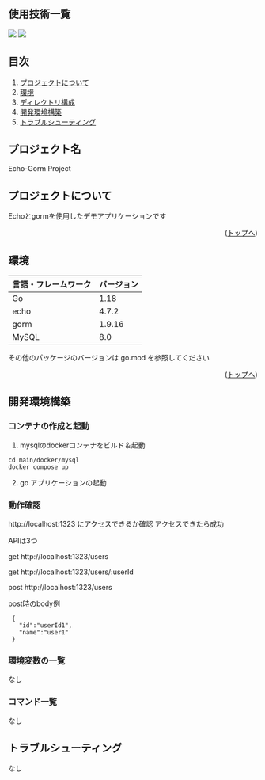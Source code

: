 <div id="top"></div>

## 使用技術一覧

<!-- シールド一覧 -->
<!-- 該当するプロジェクトの中から任意のものを選ぶ-->
<p style="display: inline">
  <img src="https://img.shields.io/badge/-Go-76E1FE.svg?logo=go&style=for-the-badge">
  <img src="https://img.shields.io/badge/-Docker-1488C6.svg?logo=docker&style=for-the-badge">
</p></p>

## 目次

1. [プロジェクトについて](#プロジェクトについて)
2. [環境](#環境)
3. [ディレクトリ構成](#ディレクトリ構成)
4. [開発環境構築](#開発環境構築)
5. [トラブルシューティング](#トラブルシューティング)

<!-- プロジェクト名を記載 -->

## プロジェクト名

Echo-Gorm Project

<!-- プロジェクトについて -->

## プロジェクトについて

Echoとgormを使用したデモアプリケーションです


<p align="right">(<a href="#top">トップへ</a>)</p>

## 環境

<!-- 言語、フレームワーク、ミドルウェア、インフラの一覧とバージョンを記載 -->

| 言語・フレームワーク  | バージョン |
| --------------------- | ---------- |
| Go                    | 1.18       |
| echo                  | 4.7.2      |
| gorm                  | 1.9.16     |
| MySQL                 | 8.0        |

その他のパッケージのバージョンは go.mod を参照してください

<p align="right">(<a href="#top">トップへ</a>)</p>

## 開発環境構築

<!-- コンテナの作成方法、パッケージのインストール方法など、開発環境構築に必要な情報を記載 -->

### コンテナの作成と起動

1. mysqlのdockerコンテナをビルド＆起動
```
cd main/docker/mysql
docker compose up
```
2. go アプリケーションの起動

### 動作確認

http://localhost:1323 にアクセスできるか確認
アクセスできたら成功

APIは3つ

get  http://localhost:1323/users

get  http://localhost:1323/users/:userId

post http://localhost:1323/users

post時のbody例
```
 {
   "id":"userId1",
   "name":"user1"
 }
 ```

### 環境変数の一覧
なし

### コマンド一覧
なし

## トラブルシューティング
なし

